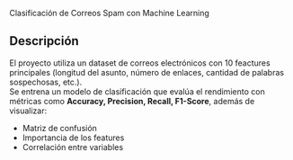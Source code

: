 Clasificación de Correos Spam con Machine Learning

## Descripción
El proyecto utiliza un dataset de correos electrónicos con 10 feactures principales (longitud del asunto, número de enlaces, cantidad de palabras sospechosas, etc.).  
Se entrena un modelo de clasificación que evalúa el rendimiento con métricas como **Accuracy, Precision, Recall, F1-Score**, además de visualizar:  
-  Matriz de confusión  
-  Importancia de los features  
-  Correlación entre variables  
